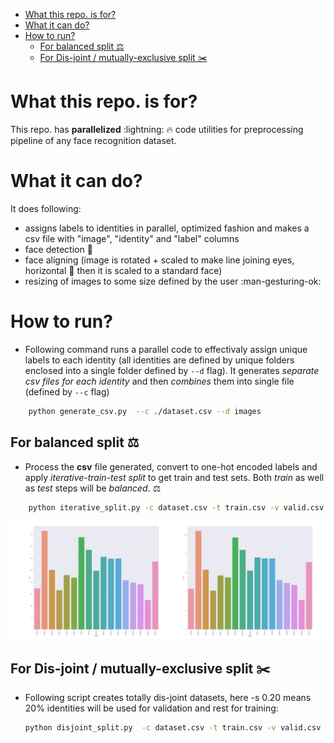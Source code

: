 - [What this repo. is for?](#what-this-repo-is-for)
- [What it can do?](#what-it-can-do)
- [How to run?](#how-to-run)
  - [For balanced split ⚖️](#for-balanced-split-️)
  - [For Dis-joint / mutually-exclusive split ✂️](#for-dis-joint--mutually-exclusive-split-️)


# What this repo. is for?

This repo. has **parallelized** :lightning: :fire: code utilities for preprocessing pipeline of any face recognition dataset.


# What it can do?

It does following:

 - assigns labels to identities in parallel, optimized fashion and makes a csv file with "image", "identity" and "label" columns    
 - face detection :panda_face:
 - face aligning (image is rotated + scaled to make line joining eyes, horizontal :traffic_light: then it is scaled to a standard face)
 - resizing of images to some size defined by the user :man-gesturing-ok:


# How to run?

 - Following command runs a parallel code to effectivaly assign unique labels to each identity (all identities are defined by unique folders enclosed into a single folder defined by `--d` flag). It generates *separate csv files for each identity* and then *combines* them into single file (defined by `--c` flag)

```bash
    python generate_csv.py  --c ./dataset.csv --d images
```
## For balanced split ⚖️
 - Process the **csv** file generated, convert to one-hot encoded labels and apply *iterative-train-test split* to get train and test sets. Both *train* as well as *test* steps will be *balanced*. :balance_scale:
  
```bash
    python iterative_split.py -c dataset.csv -t train.csv -v valid.csv
```
![](./histogram.png)

## For Dis-joint / mutually-exclusive split ✂️

 - Following script creates totally dis-joint datasets, here -s 0.20 means 20% identities will be used for validation and rest for training:
    ```bash
    python disjoint_split.py  -c dataset.csv -t train.csv -v valid.csv -s 0.20
    ```